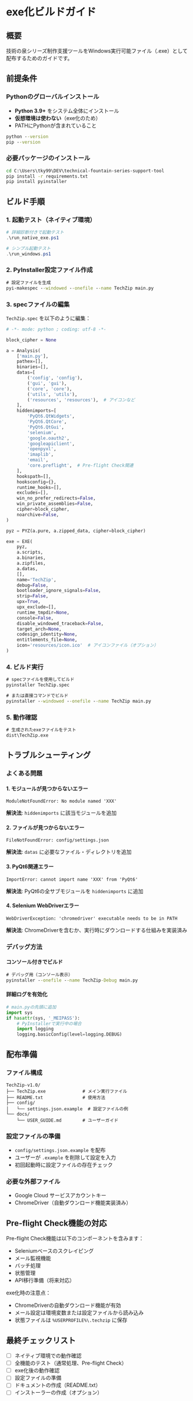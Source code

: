 # exe化ビルドガイド

## 概要
技術の泉シリーズ制作支援ツールをWindows実行可能ファイル（.exe）として配布するためのガイドです。

## 前提条件

### Pythonのグローバルインストール
- **Python 3.9+** をシステム全体にインストール
- **仮想環境は使わない**（exe化のため）
- PATHにPythonが含まれていること

```cmd
python --version
pip --version
```

### 必要パッケージのインストール
```cmd
cd C:\Users\tky99\DEV\technical-fountain-series-support-tool
pip install -r requirements.txt
pip install pyinstaller
```

## ビルド手順

### 1. 起動テスト（ネイティブ環境）
```powershell
# 詳細診断付きで起動テスト
.\run_native_exe.ps1

# シンプル起動テスト
.\run_windows.ps1
```

### 2. PyInstaller設定ファイル作成
```cmd
# 設定ファイルを生成
pyi-makespec --windowed --onefile --name TechZip main.py
```

### 3. specファイルの編集
`TechZip.spec` を以下のように編集：

```python
# -*- mode: python ; coding: utf-8 -*-

block_cipher = None

a = Analysis(
    ['main.py'],
    pathex=[],
    binaries=[],
    datas=[
        ('config', 'config'),
        ('gui', 'gui'),
        ('core', 'core'),
        ('utils', 'utils'),
        ('resources', 'resources'),  # アイコンなど
    ],
    hiddenimports=[
        'PyQt6.QtWidgets',
        'PyQt6.QtCore',
        'PyQt6.QtGui',
        'selenium',
        'google.oauth2',
        'googleapiclient',
        'openpyxl',
        'imaplib',
        'email',
        'core.preflight',  # Pre-flight Check関連
    ],
    hookspath=[],
    hooksconfig={},
    runtime_hooks=[],
    excludes=[],
    win_no_prefer_redirects=False,
    win_private_assemblies=False,
    cipher=block_cipher,
    noarchive=False,
)

pyz = PYZ(a.pure, a.zipped_data, cipher=block_cipher)

exe = EXE(
    pyz,
    a.scripts,
    a.binaries,
    a.zipfiles,
    a.datas,
    [],
    name='TechZip',
    debug=False,
    bootloader_ignore_signals=False,
    strip=False,
    upx=True,
    upx_exclude=[],
    runtime_tmpdir=None,
    console=False,
    disable_windowed_traceback=False,
    target_arch=None,
    codesign_identity=None,
    entitlements_file=None,
    icon='resources/icon.ico'  # アイコンファイル（オプション）
)
```

### 4. ビルド実行
```cmd
# specファイルを使用してビルド
pyinstaller TechZip.spec

# または直接コマンドでビルド
pyinstaller --windowed --onefile --name TechZip main.py
```

### 5. 動作確認
```cmd
# 生成されたexeファイルをテスト
dist\TechZip.exe
```

## トラブルシューティング

### よくある問題

#### 1. モジュールが見つからないエラー
```
ModuleNotFoundError: No module named 'XXX'
```
**解決法**: `hiddenimports` に該当モジュールを追加

#### 2. ファイルが見つからないエラー
```
FileNotFoundError: config/settings.json
```
**解決法**: `datas` に必要なファイル・ディレクトリを追加

#### 3. PyQt6関連エラー
```
ImportError: cannot import name 'XXX' from 'PyQt6'
```
**解決法**: PyQt6の全サブモジュールを `hiddenimports` に追加

#### 4. Selenium WebDriverエラー
```
WebDriverException: 'chromedriver' executable needs to be in PATH
```
**解決法**: ChromeDriverを含むか、実行時にダウンロードする仕組みを実装済み

### デバッグ方法

#### コンソール付きでビルド
```cmd
# デバッグ用（コンソール表示）
pyinstaller --onefile --name TechZip-Debug main.py
```

#### 詳細ログを有効化
```python
# main.pyの先頭に追加
import sys
if hasattr(sys, '_MEIPASS'):
    # PyInstallerで実行中の場合
    import logging
    logging.basicConfig(level=logging.DEBUG)
```

## 配布準備

### ファイル構成
```
TechZip-v1.0/
├── TechZip.exe              # メイン実行ファイル
├── README.txt               # 使用方法
├── config/
│   └── settings.json.example  # 設定ファイルの例
└── docs/
    └── USER_GUIDE.md        # ユーザーガイド
```

### 設定ファイルの準備
- `config/settings.json.example` を配布
- ユーザーが `.example` を削除して設定を入力
- 初回起動時に設定ファイルの存在チェック

### 必要な外部ファイル
- Google Cloud サービスアカウントキー
- ChromeDriver（自動ダウンロード機能実装済み）

## Pre-flight Check機能の対応

Pre-flight Check機能は以下のコンポーネントを含みます：
- Seleniumベースのスクレイピング
- メール監視機能
- バッチ処理
- 状態管理
- API移行準備（将来対応）

exe化時の注意点：
- ChromeDriverの自動ダウンロード機能が有効
- メール設定は環境変数または設定ファイルから読み込み
- 状態ファイルは `%USERPROFILE%\.techzip` に保存

## 最終チェックリスト

- [ ] ネイティブ環境での動作確認
- [ ] 全機能のテスト（通常処理、Pre-flight Check）
- [ ] exe化後の動作確認
- [ ] 設定ファイルの準備
- [ ] ドキュメントの作成（README.txt）
- [ ] インストーラーの作成（オプション）